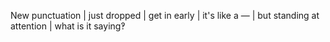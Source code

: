 New punctuation | just dropped | get in early | it's like a — | but standing at attention | what is it saying‽

